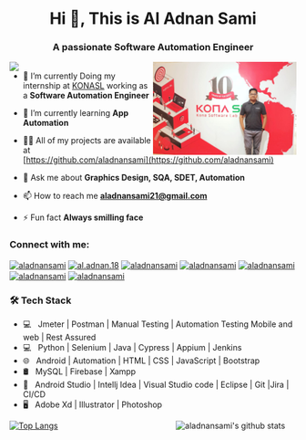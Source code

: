 <h1 align="center">Hi 👋, This is Al Adnan Sami</h1>
<h3 align="center">A passionate Software Automation Engineer </h3>
<img align="right" alt="img" src="https://github.com/aladnansami/Internship-MID-Presentation/blob/main/WhatsApp%20Image%202022-07-02%20at%205.32.59%20PM.jpeg" width="50%" height="auto" />
	<img width="50%" align="right" src="https://github-readme-stats.vercel.app/api?username=aladnansami&show_icons=true&hide_border=true" />


- 🔭 I’m currently Doing my internship at <a href="https://konasl.com/">KONASL</a> working as a **Software Automation Engineer**

- 🌱 I’m currently learning **App Automation**

- 👨‍💻 All of my projects are available at [https://github.com/aladnansami](https://github.com/aladnansami)

- 💬 Ask me about **Graphics Design, SQA, SDET, Automation**

- 📫 How to reach me **aladnansami21@gmail.com**

- ⚡ Fun fact **Always smilling face**

<h3 align="left">Connect with me:</h3>
<p align="left">
<a href="https://twitter.com/aladnansami" target="blank"><img align="center" src="https://raw.githubusercontent.com/rahuldkjain/github-profile-readme-generator/master/src/images/icons/Social/twitter.svg" alt="aladnansami" height="30" width="40" /></a>
<a href="https://fb.com/al.adnan.18" target="blank"><img align="center" src="https://raw.githubusercontent.com/rahuldkjain/github-profile-readme-generator/master/src/images/icons/Social/facebook.svg" alt="al.adnan.18" height="30" width="40" /></a>
<a href="https://instagram.com/aladnansami" target="blank"><img align="center" src="https://raw.githubusercontent.com/rahuldkjain/github-profile-readme-generator/master/src/images/icons/Social/instagram.svg" alt="aladnansami" height="30" width="40" /></a>
<a href="https://www.behance.net/aladnansami" target="blank"><img align="center" src="https://raw.githubusercontent.com/rahuldkjain/github-profile-readme-generator/master/src/images/icons/Social/behance.svg" alt="aladnansami" height="30" width="40" /></a>
<a href="https://www.youtube.com/c/aladnansami" target="blank"><img align="center" src="https://raw.githubusercontent.com/rahuldkjain/github-profile-readme-generator/master/src/images/icons/Social/youtube.svg" alt="aladnansami" height="30" width="40" /></a>
<a href="https://codeforces.com/profile/aladnansami" target="blank"><img align="center" src="https://raw.githubusercontent.com/rahuldkjain/github-profile-readme-generator/master/src/images/icons/Social/codeforces.svg" alt="aladnansami" height="30" width="40" /></a>
<a href="https://www.hackerearth.com/aladnansami" target="blank"><img align="center" src="https://raw.githubusercontent.com/rahuldkjain/github-profile-readme-generator/master/src/images/icons/Social/hackerearth.svg" alt="aladnansami" height="30" width="40" /></a>
</p>

<h3>🛠 Tech Stack</h3>

- 💻 &nbsp; Jmeter | Postman | Manual Testing | Automation Testing Mobile and web | Rest Assured
- 💻 &nbsp; Python | Selenium | Java | Cypress | Appium | Jenkins
- 🌐 &nbsp; Android | Automation | HTML | CSS | JavaScript | Bootstrap 
- 🛢 &nbsp; MySQL | Firebase | Xampp
- 🔧 &nbsp; Android Studio | Intellj Idea | Visual Studio code | Eclipse | Git |Jira | CI/CD
- 🖥 &nbsp; Adobe Xd | Illustrator | Photoshop 

[![Top Langs](https://github-readme-stats.vercel.app/api/top-langs/?username=aladnansami&layout=compact&text_color=daf7dc&bg_color=151515)](https://github.com/aladnansami/github-readme-stats)
<img align="right" src="https://github-readme-streak-stats.herokuapp.com/?user=aladnansami&theme=default" width="42%" height="auto" alt="aladnansami's github stats"/>





